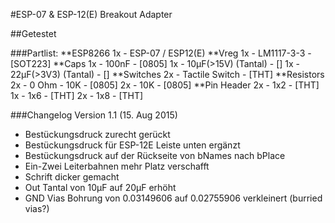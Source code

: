 #ESP-07 &amp; ESP-12(E) Breakout Adapter

##Getestet



###Partlist:
**ESP8266
1x - ESP-07 / ESP12(E)
**Vreg
1x - LM1117-3-3 - [SOT223]
**Caps
1x - 100nF - [0805]
1x - 10µF(>15V) (Tantal) - []
1x - 22µF(>3V3) (Tantal) - []
**Switches
2x - Tactile Switch - [THT]
**Resistors
2x - 0 Ohm - 10K - [0805]
2x - 10K - [0805]
**Pin Header
2x - 1x2 - [THT]
1x - 1x6 - [THT]
2x - 1x8 - [THT]


###Changelog
Version 1.1 (15. Aug 2015)
* Bestückungsdruck zurecht gerückt
* Bestückungsdruck für ESP-12E Leiste unten ergänzt
* Bestückungsdruck auf der Rückseite von bNames nach bPlace
* Ein-Zwei Leiterbahnen mehr Platz verschafft
* Schrift dicker gemacht
* Out Tantal von 10µF auf 20µF erhöht
* GND Vias Bohrung von 0.03149606 auf 0.02755906 verkleinert (burried vias?)